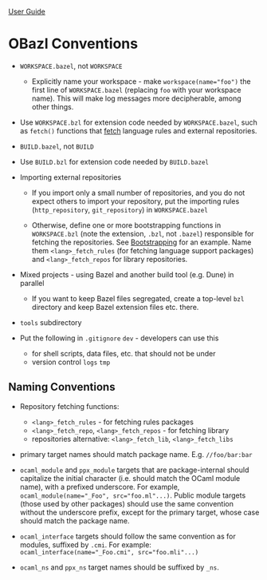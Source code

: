 [User Guide](index.md)

OBazl Conventions
=================

-   `WORKSPACE.bazel`, not `WORKSPACE`

    -   Explicitly name your workspace - make `workspace(name="foo")`
        the first line of `WORKSPACE.bazel` (replacing `foo` with your
        workspace name). This will make log messages more decipherable,
        among other things.

-   Use `WORKSPACE.bzl` for extension code needed by `WORKSPACE.bazel`,
    such as `fetch()` functions that [fetch](bootstrap.md#fetch_rules)
    language rules and external repositories.

-   `BUILD.bazel`, not `BUILD`

-   Use `BUILD.bzl` for extension code needed by `BUILD.bazel`

-   Importing external repositories

    -   If you import only a small number of repositories, and you do
        not expect others to import your repository, put the importing
        rules (`http_repository`, `git_repository`) in `WORKSPACE.bazel`

    -   Otherwise, define one or more bootstrapping functions in
        `WORKSPACE.bzl` (note the extension, `.bzl`, not `.bazel`)
        responsible for fetching the repositories. See
        [Bootstrapping](bootstrap.md) for an example. Name them
        `<lang>_fetch_rules` (for fetching language support packages)
        and `<lang>_fetch_repos` for library repositories.

-   Mixed projects - using Bazel and another build tool (e.g. Dune) in
    parallel

    -   If you want to keep Bazel files segregated, create a top-level
        `bzl` directory and keep Bazel extension files etc. there.

-   `tools` subdirectory

-   Put the following in `.gitignore` `dev` - developers can use this
    -   for shell scripts, data files, etc. that should not be under
    -   version control `logs` `tmp`

Naming Conventions
------------------

-   Repository fetching functions:

    -   `<lang>_fetch_rules` - for fetching rules packages
    -   `<lang>_fetch_repo`, `<lang>_fetch_repos` - for fetching library
    -   repositories alternative: `<lang>_fetch_lib`,
        `<lang>_fetch_libs`

-   primary target names should match package name. E.g. `//foo/bar:bar`

-   `ocaml_module` and `ppx_module` targets that are package-internal
    should capitalize the initial character (i.e. should match the OCaml
    module name), with a prefixed underscore. For example,
    `ocaml_module(name="_Foo", src="foo.ml"...)`. Public module targets
    (those used by other packages) should use the same convention
    without the underscore prefix, except for the primary target, whose
    case should match the package name.

-   `ocaml_interface` targets should follow the same convention as for
    modules, suffixed by `.cmi`. For example:
    `ocaml_interface(name="_Foo.cmi", src="foo.mli"...)`

-   `ocaml_ns` and `ppx_ns` target names should be suffixed by `_ns`.
